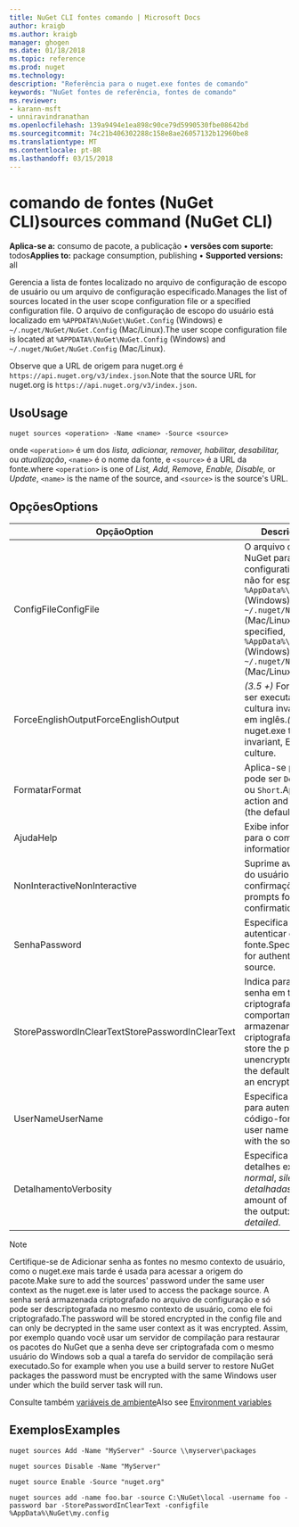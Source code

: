 ```yaml
---
title: NuGet CLI fontes comando | Microsoft Docs
author: kraigb
ms.author: kraigb
manager: ghogen
ms.date: 01/18/2018
ms.topic: reference
ms.prod: nuget
ms.technology: 
description: "Referência para o nuget.exe fontes de comando"
keywords: "NuGet fontes de referência, fontes de comando"
ms.reviewer:
- karann-msft
- unniravindranathan
ms.openlocfilehash: 139a9494e1ea898c90ce79d5990530fbe08642bd
ms.sourcegitcommit: 74c21b406302288c158e8ae26057132b12960be8
ms.translationtype: MT
ms.contentlocale: pt-BR
ms.lasthandoff: 03/15/2018
---
```

# <a name="sources-command-nuget-cli"></a><span data-ttu-id="e4adc-104">comando de fontes (NuGet CLI)</span><span class="sxs-lookup"><span data-stu-id="e4adc-104">sources command (NuGet CLI)</span></span>

<span data-ttu-id="e4adc-105">**Aplica-se a:** consumo de pacote, a publicação &bullet; **versões com suporte:** todos</span><span class="sxs-lookup"><span data-stu-id="e4adc-105">**Applies to:** package consumption, publishing &bullet; **Supported versions:** all</span></span>

<span data-ttu-id="e4adc-106">Gerencia a lista de fontes localizado no arquivo de configuração de escopo de usuário ou um arquivo de configuração especificado.</span><span class="sxs-lookup"><span data-stu-id="e4adc-106">Manages the list of sources located in the user scope configuration file or a specified configuration file.</span></span> <span data-ttu-id="e4adc-107">O arquivo de configuração de escopo do usuário está localizado em `%APPDATA%\NuGet\NuGet.Config` (Windows) e `~/.nuget/NuGet/NuGet.Config` (Mac/Linux).</span><span class="sxs-lookup"><span data-stu-id="e4adc-107">The user scope configuration file is located at `%APPDATA%\NuGet\NuGet.Config` (Windows) and `~/.nuget/NuGet/NuGet.Config` (Mac/Linux).</span></span>

<span data-ttu-id="e4adc-108">Observe que a URL de origem para nuget.org é `https://api.nuget.org/v3/index.json`.</span><span class="sxs-lookup"><span data-stu-id="e4adc-108">Note that the source URL for nuget.org is `https://api.nuget.org/v3/index.json`.</span></span>

## <a name="usage"></a><span data-ttu-id="e4adc-109">Uso</span><span class="sxs-lookup"><span data-stu-id="e4adc-109">Usage</span></span>

```cli
nuget sources <operation> -Name <name> -Source <source>
```

<span data-ttu-id="e4adc-110">onde `<operation>` é um dos *lista, adicionar, remover, habilitar, desabilitar,* ou *atualização*, `<name>` é o nome da fonte, e `<source>` é a URL da fonte.</span><span class="sxs-lookup"><span data-stu-id="e4adc-110">where `<operation>` is one of *List, Add, Remove, Enable, Disable,* or *Update*, `<name>` is the name of the source, and `<source>` is the source's URL.</span></span>

## <a name="options"></a><span data-ttu-id="e4adc-111">Opções</span><span class="sxs-lookup"><span data-stu-id="e4adc-111">Options</span></span>

| <span data-ttu-id="e4adc-112">Opção</span><span class="sxs-lookup"><span data-stu-id="e4adc-112">Option</span></span> | <span data-ttu-id="e4adc-113">Descrição</span><span class="sxs-lookup"><span data-stu-id="e4adc-113">Description</span></span> |
| --- | --- |
| <span data-ttu-id="e4adc-114">ConfigFile</span><span class="sxs-lookup"><span data-stu-id="e4adc-114">ConfigFile</span></span> | <span data-ttu-id="e4adc-115">O arquivo de configuração do NuGet para aplicar.</span><span class="sxs-lookup"><span data-stu-id="e4adc-115">The NuGet configuration file to apply.</span></span> <span data-ttu-id="e4adc-116">Se não for especificado, `%AppData%\NuGet\NuGet.Config` (Windows) ou `~/.nuget/NuGet/NuGet.Config` (Mac/Linux) é usado.</span><span class="sxs-lookup"><span data-stu-id="e4adc-116">If not specified, `%AppData%\NuGet\NuGet.Config` (Windows) or `~/.nuget/NuGet/NuGet.Config` (Mac/Linux) is used.</span></span>|
| <span data-ttu-id="e4adc-117">ForceEnglishOutput</span><span class="sxs-lookup"><span data-stu-id="e4adc-117">ForceEnglishOutput</span></span> | <span data-ttu-id="e4adc-118">*(3.5 +)*  Força nuget.exe para ser executado usando uma cultura invariável, com base em inglês.</span><span class="sxs-lookup"><span data-stu-id="e4adc-118">*(3.5+)* Forces nuget.exe to run using an invariant, English-based culture.</span></span> |
| <span data-ttu-id="e4adc-119">Formatar</span><span class="sxs-lookup"><span data-stu-id="e4adc-119">Format</span></span> | <span data-ttu-id="e4adc-120">Aplica-se para o `list` ação e pode ser `Detailed` (o padrão) ou `Short`.</span><span class="sxs-lookup"><span data-stu-id="e4adc-120">Applies to the `list` action and can be `Detailed` (the default) or `Short`.</span></span> |
| <span data-ttu-id="e4adc-121">Ajuda</span><span class="sxs-lookup"><span data-stu-id="e4adc-121">Help</span></span> | <span data-ttu-id="e4adc-122">Exibe informações de ajuda para o comando.</span><span class="sxs-lookup"><span data-stu-id="e4adc-122">Displays help information for the command.</span></span> |
| <span data-ttu-id="e4adc-123">NonInteractive</span><span class="sxs-lookup"><span data-stu-id="e4adc-123">NonInteractive</span></span> | <span data-ttu-id="e4adc-124">Suprime avisos para a entrada do usuário ou confirmações.</span><span class="sxs-lookup"><span data-stu-id="e4adc-124">Suppresses prompts for user input or confirmations.</span></span> |
| <span data-ttu-id="e4adc-125">Senha</span><span class="sxs-lookup"><span data-stu-id="e4adc-125">Password</span></span> | <span data-ttu-id="e4adc-126">Especifica a senha para autenticar com o código-fonte.</span><span class="sxs-lookup"><span data-stu-id="e4adc-126">Specifies the password for authenticating with the source.</span></span> |
| <span data-ttu-id="e4adc-127">StorePasswordInClearText</span><span class="sxs-lookup"><span data-stu-id="e4adc-127">StorePasswordInClearText</span></span> | <span data-ttu-id="e4adc-128">Indica para armazenar a senha em texto não criptografado em vez do comportamento padrão de armazenar um formato criptografado.</span><span class="sxs-lookup"><span data-stu-id="e4adc-128">Indicates to store the password in unencrypted text instead of the default behavior of storing an encrypted form.</span></span> |
| <span data-ttu-id="e4adc-129">UserName</span><span class="sxs-lookup"><span data-stu-id="e4adc-129">UserName</span></span> | <span data-ttu-id="e4adc-130">Especifica o nome de usuário para autenticar com o código-fonte.</span><span class="sxs-lookup"><span data-stu-id="e4adc-130">Specifies the user name for authenticating with the source.</span></span> |
| <span data-ttu-id="e4adc-131">Detalhamento</span><span class="sxs-lookup"><span data-stu-id="e4adc-131">Verbosity</span></span> | <span data-ttu-id="e4adc-132">Especifica a quantidade de detalhes exibidos na saída: *normal*, *silencioso*, *detalhadas*.</span><span class="sxs-lookup"><span data-stu-id="e4adc-132">Specifies the amount of detail displayed in the output: *normal*, *quiet*, *detailed*.</span></span> |

> [!Note]
> <span data-ttu-id="e4adc-133">Certifique-se de Adicionar senha as fontes no mesmo contexto de usuário, como o nuget.exe mais tarde é usada para acessar a origem do pacote.</span><span class="sxs-lookup"><span data-stu-id="e4adc-133">Make sure to add the sources' password under the same user context as the nuget.exe is later used to access the package source.</span></span> <span data-ttu-id="e4adc-134">A senha será armazenada criptografado no arquivo de configuração e só pode ser descriptografada no mesmo contexto de usuário, como ele foi criptografado.</span><span class="sxs-lookup"><span data-stu-id="e4adc-134">The password will be stored encrypted in the config file and can only be decrypted in the same user context as it was encrypted.</span></span> <span data-ttu-id="e4adc-135">Assim, por exemplo quando você usar um servidor de compilação para restaurar os pacotes do NuGet que a senha deve ser criptografada com o mesmo usuário do Windows sob a qual a tarefa do servidor de compilação será executado.</span><span class="sxs-lookup"><span data-stu-id="e4adc-135">So for example when you use a build server to restore NuGet packages the password must be encrypted with the same Windows user under which  the build server task will run.</span></span>

<span data-ttu-id="e4adc-136">Consulte também [variáveis de ambiente](cli-ref-environment-variables.md)</span><span class="sxs-lookup"><span data-stu-id="e4adc-136">Also see [Environment variables](cli-ref-environment-variables.md)</span></span>

## <a name="examples"></a><span data-ttu-id="e4adc-137">Exemplos</span><span class="sxs-lookup"><span data-stu-id="e4adc-137">Examples</span></span>

```cli
nuget sources Add -Name "MyServer" -Source \\myserver\packages

nuget sources Disable -Name "MyServer"

nuget source Enable -Source "nuget.org"

nuget sources add -name foo.bar -source C:\NuGet\local -username foo -password bar -StorePasswordInClearText -configfile %AppData%\NuGet\my.config
```

